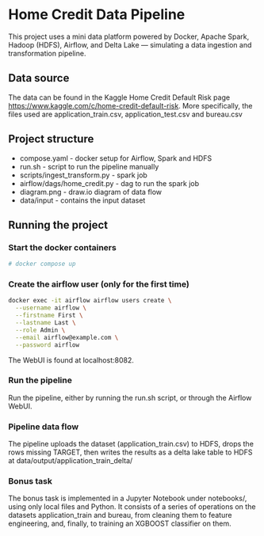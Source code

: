 # Home Credit Data Pipeline

This project uses a mini data platform powered by Docker, Apache Spark, Hadoop (HDFS), Airflow, and Delta Lake — simulating a data ingestion and transformation pipeline.

## Data source
The data can be found in the Kaggle Home Credit Default Risk page https://www.kaggle.com/c/home-credit-default-risk. 
More specifically, the files used are application_train.csv, application_test.csv and bureau.csv

## Project structure

- compose.yaml - docker setup for Airflow, Spark and HDFS
- run.sh - script to run the pipeline manually
- scripts/ingest_transform.py - spark job
- airflow/dags/home_credit.py - dag to run the spark job
- diagram.png - draw.io diagram of data flow
- data/input - contains the input dataset

## Running the project

### Start the docker containers

```bash
# docker compose up
```

### Create the airflow user (only for the first time)

```bash
docker exec -it airflow airflow users create \
  --username airflow \
  --firstname First \
  --lastname Last \
  --role Admin \
  --email airflow@example.com \
  --password airflow
```

The WebUI is found at localhost:8082.

### Run the pipeline

Run the pipeline, either by running the run.sh script, or through the Airflow WebUI.

### Pipeline data flow

The pipeline uploads the dataset (application_train.csv) to HDFS, drops the rows missing TARGET, then writes the results as a delta lake table to HDFS at
data/output/application_train_delta/

### Bonus task

The bonus task is implemented in a Jupyter Notebook under notebooks/, using only local files and Python.
It consists of a series of operations on the datasets application_train and bureau, from cleaning them to feature engineering, and, finally,
to training an XGBOOST classifier on them.
